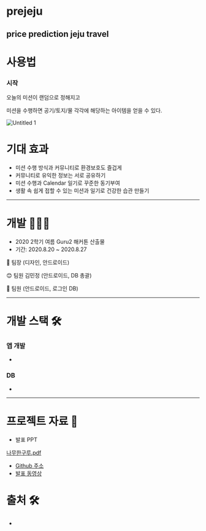 # prejeju

price prediction jeju travel
---

# 사용법 

### 시작

오늘의 미션이 랜덤으로 정해지고 

미션을 수행하면 공기/토지/물 각각에 해당하는 아이템을 얻을 수 있다.

![Untitled 1](https://user-images.githubusercontent.com/55101567/120099306-b5c73d80-c175-11eb-9a77-d620f2132010.png)



# 기대 효과 

- 미션 수행 방식과 커뮤니티로 환경보호도 즐겁게
- 커뮤니티로 유익한 정보는 서로 공유하기
- 미션 수행과 Calendar 일기로 꾸준한 동기부여
- 생활 속 쉽게 접할 수 있는 미션과 일기로 건강한 습관 만들기

---

# 개발 👩🏻‍💻

- 2020 2학기 여름 Guru2 해커톤 산출물
- 기간: 2020.8.20 ~ 2020.8.27

🐷 팀장 (디자인, 안드로이드)

😊 팀원 김민정 (안드로이드, DB 총괄)

🐨 팀원 (안드로이드, 로그인 DB)


---

# 개발 스택 🛠️

### 앱 개발

- 
### DB

- 

---

# 프로젝트 자료 📒

- 발표 PPT

[나무한구루.pdf](https://github.com/KimMinJeong05/GuruProject/files/6565982/default.pdf)

- [Github 주소](https://github.com/KimMinJeong05/GuruProject)
- [발표 동영상](https://youtu.be/N-vpu9vuayw)


# 출처 🛠️

###

- 
